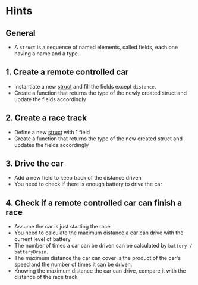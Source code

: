 # Hints

## General

- A `struct` is a sequence of named elements, called fields, each one having a name and a type.

## 1. Create a remote controlled car

- Instantiate a new [struct][struct] and fill the fields except `distance`.
- Create a function that returns the type of the newly created struct and update the fields accordingly

## 2. Create a race track

- Define a new [struct][struct] with 1 field
- Create a function that returns the type of the new created struct and updates the fields accordingly

## 3. Drive the car

- Add a new field to keep track of the distance driven
- You need to check if there is enough battery to drive the car

## 4. Check if a remote controlled car can finish a race

- Assume the car is just starting the race
- You need to calculate the maximum distance a car can drive with the current level of battery
- The number of times a car can be driven can be calculated by `battery / batteryDrain`.
- The maximum distance the car can cover is the product of the car's speed and the number of times it can be driven.
- Knowing the maximum distance the car can drive, compare it with the distance of the race track

[struct]: https://tour.golang.org/moretypes/2
